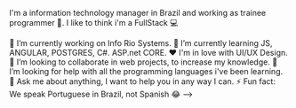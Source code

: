 I'm a information technology manager in Brazil and working as trainee programmer 👶. I like to think i'm a FullStack 💻

🔭 I’m currently working on Info Rio Systems.
🌱 I’m currently learning JS, ANGULAR, POSTGRES, C#. ASP.net CORE.
❤ I'm in love with UI/UX Design.
👯 I’m looking to collaborate in web projects, to increase my knowledge.
🤔 I’m looking for help with all the programming languages i've been learning.
💬 Ask me about anything, I want to help you in any way I can.
⚡ Fun fact: We speak Portuguese in Brazil, not Spanish 😂 -->
